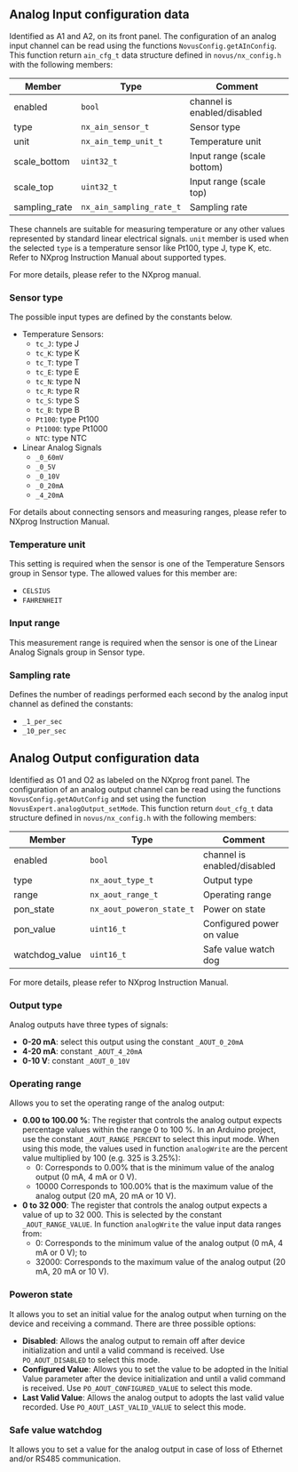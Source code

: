 ## Analog Input configuration data
Identified as A1 and A2, on its front panel. The configuration of an analog input channel can be read using the functions `NovusConfig.getAInConfig`.
This function return `ain_cfg_t` data structure defined in `novus/nx_config.h` with the following members:

Member | Type | Comment
--- | --- | ---
 enabled | `bool` | channel is enabled/disabled
type | `nx_ain_sensor_t` | Sensor type
unit | `nx_ain_temp_unit_t` | Temperature unit
scale_bottom | `uint32_t` | Input range (scale bottom)
scale_top | `uint32_t` | Input range (scale top)
sampling_rate | `nx_ain_sampling_rate_t` | Sampling rate

These channels are suitable for measuring temperature or any other values represented by standard linear electrical signals. `unit` member is used when the selected `type` is a temperature sensor like Pt100, type J, type K, etc. Refer to NXprog Instruction Manual about supported types.

For more details, please refer to the NXprog manual.

### Sensor type
The possible input types are defined by the constants below. 
* Temperature Sensors:
  * `tc_J`: type J
  * `tc_K`: type K
  * `tc_T`: type T
  * `tc_E`: type E
  * `tc_N`: type N
  * `tc_R`: type R
  * `tc_S`: type S
  * `tc_B`: type B
  * `Pt100`: type Pt100
  * `Pt1000`: type Pt1000
  * `NTC`: type NTC
* Linear Analog Signals
  * `_0_60mV`
  * `_0_5V`
  * `_0_10V`
  * `_0_20mA`
  * `_4_20mA`

For details about connecting sensors and measuring ranges, please refer to NXprog Instruction Manual.

### Temperature unit
This setting is required when the sensor is one of the Temperature Sensors group in Sensor type. The allowed values for this member are:
* `CELSIUS`
* `FAHRENHEIT`

### Input range
This measurement range is required when the sensor is one of the Linear Analog Signals group in Sensor type.

### Sampling rate
Defines the number of readings performed each second by the analog input channel as defined the constants: 
* `_1_per_sec`
* `_10_per_sec`

## Analog Output configuration data
Identified as O1 and O2 as labeled on the NXprog front panel. The configuration of an analog output channel can be read using the functions `NovusConfig.getAOutConfig` and set using the function `NovusExpert.analogOutput_setMode`.
This function return `dout_cfg_t` data structure defined in `novus/nx_config.h` with the following members:

Member | Type | Comment
--- | --- | ---
 enabled | `bool` | channel is enabled/disabled
type | `nx_aout_type_t` | Output type
range | `nx_aout_range_t` | Operating range
pon_state | `nx_aout_poweron_state_t` | Power on state
pon_value | `uint16_t` | Configured power on value
watchdog_value | `uint16_t` | Safe value watch dog

For more details, please refer to NXprog Instruction Manual.

### Output type
Analog outputs have three types of signals: 
- **0-20 mA**: select this output using the constant `_AOUT_0_20mA`
- **4-20 mA**: constant `_AOUT_4_20mA`
- **0-10 V**: constant `_AOUT_0_10V`

### Operating range
Allows you to set the operating range of the analog output:
* **0.00 to 100.00 %**: The register that controls the analog output expects percentage values within the range 0 to 100 %. In an Arduino project, use the constant `_AOUT_RANGE_PERCENT` to select this input mode. When using this mode, the values used in function `analogWrite` are the percent value multiplied by 100 (e.g. 325 is 3.25%): 
    * 0: Corresponds to 0.00% that is the minimum value of the analog output (0 mA, 4 mA or 0 V). 
    * 10000 Corresponds to 100.00% that is the maximum value of the analog output (20 mA, 20 mA or 10 V).
* **0 to 32 000**: The register that controls the analog output expects a value of up to 32 000. This is selected by the constant `_AOUT_RANGE_VALUE`. In function `analogWrite` the value input data ranges from:
    * 0: Corresponds to the minimum value of the analog output (0 mA, 4 mA or 0 V); to
    * 32000: Corresponds to the maximum value of the analog output (20 mA, 20 mA or 10 V). 
    
### Poweron state
 It allows you to set an initial value for the analog output when turning on the device and receiving a command. There are three possible options: 
 * **Disabled**: Allows the analog output to remain off after device initialization and until a valid command is received. Use `PO_AOUT_DISABLED` to select this mode.
 * **Configured Value**: Allows you to set the value to be adopted in the Initial Value parameter after the device initialization and until a valid command is received. Use `PO_AOUT_CONFIGURED_VALUE` to select this mode.
 * **Last Valid Value**: Allows the analog output to adopts the last valid value recorded. Use `PO_AOUT_LAST_VALID_VALUE` to select this mode.

 ### Safe value watchdog
 It allows you to set a value for the analog output in case of loss of  Ethernet and/or RS485 communication. 